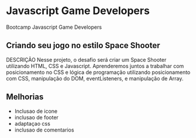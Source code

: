 # Javascript Game Developers

Bootcamp Javascript Game Developers

## Criando seu jogo no estilo Space Shooter

DESCRIÇÃO
Nesse projeto, o desafio será criar um Space Shooter utilizando HTML, CSS e Javascript. Aprenderemos juntos a trabalhar com posicionamento no CSS e lógica de programação utilizando posicionamento com CSS, manipulação do DOM, eventListeners, e manipulação de Array.

## Melhorias

- Inclusao de icone
- inclusao de footer
- adaptaçao css
- inclusao de comentarios 
